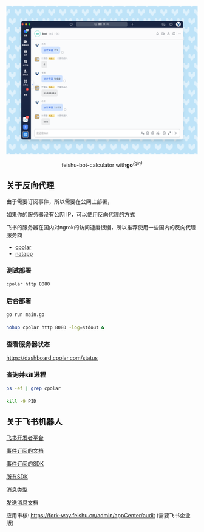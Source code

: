 

<p align='center'>
  <img src='./doc/img.png' alt='' width='1000'/>
</p>

<p align='center'>
 feishu-bot-calculator with<b>go</b><sup><em>(gin)</em></sup><br>
</p>


## 关于反向代理

由于需要订阅事件，所以需要在公网上部署，

如果你的服务器没有公网 IP，可以使用反向代理的方式

飞书的服务器在国内对ngrok的访问速度很慢，所以推荐使用一些国内的反向代理服务商

- [cpolar](https://dashboard.cpolar.com/)
- [natapp](https://natapp.cn/)
### 测试部署
```bash 
cpolar http 8080
```

### 后台部署
```bash
go run main.go

nohup cpolar http 8080 -log=stdout &
```
### 查看服务器状态
https://dashboard.cpolar.com/status

### 查询并kill进程
```bash
ps -ef | grep cpolar

kill -9 PID 
``` 



## 关于飞书机器人
[飞书开发者平台](https://open.feishu.cn/app?lang=zh-CN)
 
[事件订阅的文档](https://open.feishu.cn/document/ukTMukTMukTM/uUTNz4SN1MjL1UzM?lang=zh-CN#2eb3504a)

[事件订阅的SDK](https://github.com/larksuite/oapi-sdk-go#%E5%A4%84%E7%90%86%E6%B6%88%E6%81%AF%E4%BA%8B%E4%BB%B6%E5%9B%9E%E8%B0%83)

[所有SDK](https://github.com/larksuite/oapi-sdk-go)

[消息类型](https://open.feishu.cn/document/uAjLw4CM/ukTMukTMukTM/im-v1/message/create_json)

[发送消息文档](https://open.feishu.cn/document/uAjLw4CM/ukTMukTMukTM/reference/im-v1/message/create)

应用审核: https://fork-way.feishu.cn/admin/appCenter/audit (需要飞书企业版)

